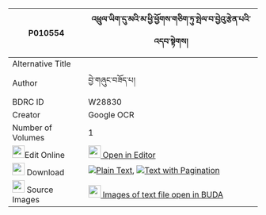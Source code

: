 |P010554|འཕྲུལ་ཡིག་དུ་མའི་མ་ཕྱི་ཕྱོགས་གཅིག་ཏུ་སྤེལ་བ་བྱེའུ་རྩེན་པའི་འདབ་སྟེགས། 
| --- | --- 
|Alternative Title |
|Author| བྱེ་གཞུང་བཟོད་པ།
|BDRC ID | W28830
|Creator | Google OCR
|Number of Volumes| 1
|<img width="25" src="https://img.icons8.com/color/25/000000/edit-property.png">Edit Online| [<img width="25" src="https://avatars.githubusercontent.com/u/45091458?s=200&v=4"> Open in Editor](http://editor.openpecha.org/P010554)
|<img width="25" src="https://img.icons8.com/fluent/48/000000/download-2.png"/>  Download | [![](https://img.icons8.com/color/20/000000/txt.png)Plain Text](https://github.com/Openpecha/P010554/releases/download/v2/trul_yik_duma_i_machi_chok_chi_plain_P010554.zip), [![](https://img.icons8.com/color/20/000000/txt.png)Text with Pagination](https://github.com/Openpecha/P010554/releases/download/v2/trul_yik_duma_i_machi_chok_chi_pages_P010554.zip)
|<img width="25" src="https://img.icons8.com/plasticine/100/000000/pictures-folder.png"/>  Source Images | [<img width="25" src="https://library.bdrc.io/icons/BUDA-small.svg"> Images of text file open in BUDA](https://library.bdrc.io/show/bdr:W28830)